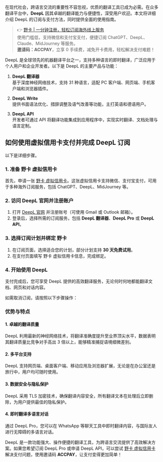 在现代社会，跨语言交流的重要性不容忽视，优质的翻译工具已成为必需。在众多翻译平台中，**DeepL** 因其卓越的翻译能力与便捷性，深受用户欢迎。本文将详细介绍 DeepL 的订阅与支付方法，同时提供全面的使用指南。

> 👉 [野卡 | 一分钟注册，轻松订阅海外线上服务](https://bit.ly/bewildcard)  
使用门槛低，支持微信和支付宝支付，便捷订阅 ChatGPT、DeepL、Claude、MidJourney 等服务。  
**邀请码：ACCPAY**，立享 0 手续费，减免开卡费用，轻松解决支付难题！

DeepL 是全球领先的机器翻译平台之一，支持多种语言的即时翻译，广泛应用于个人用户和企业开发者。以下是 DeepL 的主要产品与功能：

1. **DeepL 翻译器**  
   基于深度神经网络技术，支持 31 种语言，适配 PC 客户端、网页端、手机客户端和浏览器插件。

2. **DeepL Write**  
   提供书面语法优化、措辞调整及语气改善等功能，主打英语和德语用户。

3. **DeepL API**  
   开发者可通过 API 将翻译功能集成到应用程序中，实现实时翻译、文档处理与语言定制。

## 如何使用虚拟信用卡支付并完成 DeepL 订阅

以下是详细步骤。

### 1. 准备 野卡 虚拟信用卡

首先，申请一张 [野卡 虚拟信用卡](https://bit.ly/bewildcard)。这张虚拟信用卡支持微信、支付宝支付，可用于多种海外订阅服务，包括 ChatGPT、DeepL、MidJourney 等。

### 2. 访问 DeepL 官网并注册账户

1. 打开 [DeepL 官网](https://www.deepl.com) 并注册账号（可使用 Gmail 或 Outlook 邮箱）。
2. 登录后，选择所需的订阅服务，包括 **DeepL 翻译器**、**DeepL Pro** 或 **DeepL API**。

### 3. 选择订阅计划并绑定 野卡

1. 在订阅页面，选择适合您的计划，部分计划支持 **30 天免费试用**。
2. 在支付页面填写 野卡 虚拟信用卡信息，完成绑定。

### 4. 开始使用 DeepL

支付完成后，您可享受 DeepL 提供的高效翻译服务，无论何时何地都能翻译文档、网页和对话内容。

如需取消订阅，请按照以下步骤操作：

### 优势与特点

#### 1. 卓越的翻译质量

DeepL 利用最新的神经网络技术，将翻译准确度提升至业界顶尖水平，数据表明其翻译质量比竞争对手高出 3 倍以上，能够精准捕捉语境细微差别。

#### 2. 多平台支持

DeepL 支持网页端、桌面客户端、移动应用及浏览器扩展，无论是在办公室还是旅行中，用户均可随时使用。

#### 3. 数据安全与隐私保护

DeepL 采用 TLS 加密技术，确保翻译内容安全，所有翻译文本在处理后立即删除，为用户提供最佳的隐私保护。

#### 4. 即时翻译多语言对话

通过 DeepL Pro，您可以在 WhatsApp 等聊天工具中即时翻译内容，与国际友人进行无障碍的多语言对话。

DeepL 是一款功能强大、操作便捷的翻译工具，为跨语言交流提供了高效解决方案。如果您希望订阅 DeepL Pro 或申请 DeepL API，可以尝试 [野卡 虚拟信用卡](https://bit.ly/bewildcard) 解决支付问题，使用邀请码 **ACCPAY**，让支付变得更加简单！